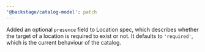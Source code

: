 ```yaml
---
'@backstage/catalog-model': patch
---
```


Added an optional `presence` field to Location spec, which describes whether the target of a location is required to exist or not. It defaults to `'required'`, which is the current behaviour of the catalog.
